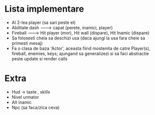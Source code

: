 # Lista implementare

 - Al 2-lea player (sa sari peste el)
 - Abilitate dash ---> capat (perete, inamici, player)
 - Fireball ---> Hit player (mor), Hit wall (dispare), Hit Inamic (dispare)
 - Sa folosesti cheia sa deschizi usa (daca ajungi la usa fara cheie sa primesti mesaj)
 - Fa o clasa de baza 'Actor', aceasta fiind mostenita de catre Player(s), fireball, enemies, keys; ajungand sa generalizezi si sa faci abstractie peste update si render calls

# Extra
 - Hud -> taste , skills
 - Nivel urmator
 - Alt inamic 
 - Npc (sa faca/zica ceva)

